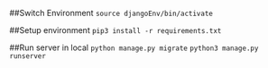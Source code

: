 
##Switch Environment
`source djangoEnv/bin/activate`

##Setup environment
`pip3 install -r requirements.txt`

##Run server in local
`python manage.py migrate`
`python3 manage.py runserver`